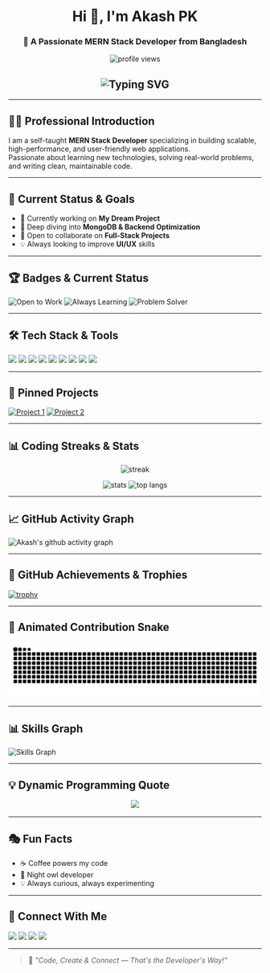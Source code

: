 <!-- ========================= HEADER ========================= -->
<h1 align="center">Hi 👋, I'm Akash PK</h1>
<h3 align="center">🚀 A Passionate MERN Stack Developer from Bangladesh</h3>

<p align="center">
  <img src="https://komarev.com/ghpvc/?username=akashpk41&label=Profile%20Views&color=0e75b6&style=flat" alt="profile views" />
</p>

<!-- ========================= INTRO ANIMATION ========================= -->
<h2 align="center">
  <img src="https://readme-typing-svg.herokuapp.com?font=Fira+Code&weight=600&pause=1000&color=00BFFF&center=true&vCenter=true&width=500&lines=MERN+Stack+Developer;React+Lover+💙;Self+Taught+and+Always+Learning;Let's+Build+Something+Amazing!" alt="Typing SVG" />
</h2>

---

## 👨‍💻 Professional Introduction
I am a self-taught **MERN Stack Developer** specializing in building scalable, high-performance, and user-friendly web applications.  
Passionate about learning new technologies, solving real-world problems, and writing clean, maintainable code.

---

## 🎯 Current Status & Goals
- 🔭 Currently working on **My Dream Project**
- 🌱 Deep diving into **MongoDB & Backend Optimization**
- 🤝 Open to collaborate on **Full-Stack Projects**
- 💡 Always looking to improve **UI/UX** skills

---

## 🏆 Badges & Current Status
![Open to Work](https://img.shields.io/badge/Open%20to%20Work-2ea44f?style=for-the-badge)
![Always Learning](https://img.shields.io/badge/Always%20Learning-blue?style=for-the-badge)
![Problem Solver](https://img.shields.io/badge/Problem%20Solver-orange?style=for-the-badge)

---

## 🛠️ Tech Stack & Tools
<p>
  <img src="https://img.shields.io/badge/React-20232A?style=for-the-badge&logo=react&logoColor=61DAFB" />
  <img src="https://img.shields.io/badge/Node.js-339933?style=for-the-badge&logo=nodedotjs&logoColor=white" />
  <img src="https://img.shields.io/badge/Express.js-404D59?style=for-the-badge" />
  <img src="https://img.shields.io/badge/MongoDB-4EA94B?style=for-the-badge&logo=mongodb&logoColor=white" />
  <img src="https://img.shields.io/badge/Tailwind_CSS-38B2AC?style=for-the-badge&logo=tailwind-css&logoColor=white" />
  <img src="https://img.shields.io/badge/Figma-F24E1E?style=for-the-badge&logo=figma&logoColor=white" />
  <img src="https://img.shields.io/badge/Firebase-ffca28?style=for-the-badge&logo=firebase&logoColor=black" />
  <img src="https://img.shields.io/badge/Git-F05032?style=for-the-badge&logo=git&logoColor=white" />
  <img src="https://img.shields.io/badge/Postman-FF6C37?style=for-the-badge&logo=postman&logoColor=white" />
</p>

---

## 📌 Pinned Projects
[![Project 1](https://github-readme-stats.vercel.app/api/pin/?username=akashpk41&repo=project1&theme=react)](https://github.com/akashpk41/rohan-raka-portfolio-v3-client)
[![Project 2](https://github-readme-stats.vercel.app/api/pin/?username=akashpk41&repo=project2&theme=react)](https://github.com/akashpk41/fifa-fan-squad-2026)

---

## 📊 Coding Streaks & Stats
<p align="center">
  <img src="https://github-readme-streak-stats.herokuapp.com/?user=akashpk41&theme=tokyonight" alt="streak" />
</p>
<p align="center">
  <img src="https://github-readme-stats.vercel.app/api?username=akashpk41&show_icons=true&theme=tokyonight" alt="stats" />
  <img src="https://github-readme-stats.vercel.app/api/top-langs/?username=akashpk41&layout=compact&theme=tokyonight" alt="top langs" />
</p>

---

## 📈 GitHub Activity Graph
![Akash's github activity graph](https://github-readme-activity-graph.vercel.app/graph?username=akashpk41&theme=react-dark)

---

## 🏅 GitHub Achievements & Trophies
[![trophy](https://github-profile-trophy.vercel.app/?username=akashpk41&theme=onedark&margin-w=15&margin-h=15)](https://github.com/ryo-ma/github-profile-trophy)

---

## 🐍 Animated Contribution Snake
![Snake animation](https://github.com/akashpk41/akashpk41/blob/output/github-contribution-grid-snake.svg)

---

## 📊 Skills Graph
![Skills Graph](https://github-readme-stats.vercel.app/api/top-langs?username=akashpk41&show_icons=true&locale=en&layout=pie)

---

## 💡 Dynamic Programming Quote
<p align="center">
  <img src="https://quotes-github-readme.vercel.app/api?type=horizontal&theme=radical" />
</p>

---

## 🎭 Fun Facts
- ☕ Coffee powers my code
- 🌙 Night owl developer
- 💡 Always curious, always experimenting

---

## 🔗 Connect With Me
<p>
  <a href="https://akash-pk.netlify.app/" target="_blank"><img src="https://img.shields.io/badge/Portfolio-000?style=for-the-badge&logo=vercel&logoColor=white" /></a>
  <a href="https://linkedin.com/in/akashpk441" target="_blank"><img src="https://img.shields.io/badge/LinkedIn-0A66C2?style=for-the-badge&logo=linkedin&logoColor=white" /></a>
  <a href="https://www.facebook.com/atapk41/" target="_blank"><img src="https://img.shields.io/badge/Facebook-1877F2?style=for-the-badge&logo=facebook&logoColor=white" /></a>
  <a href="mailto:akashpk741@gmail.com"><img src="https://img.shields.io/badge/Email-D14836?style=for-the-badge&logo=gmail&logoColor=white" /></a>
</p>

---

> 💬 *"Code, Create & Connect — That's the Developer's Way!"*
